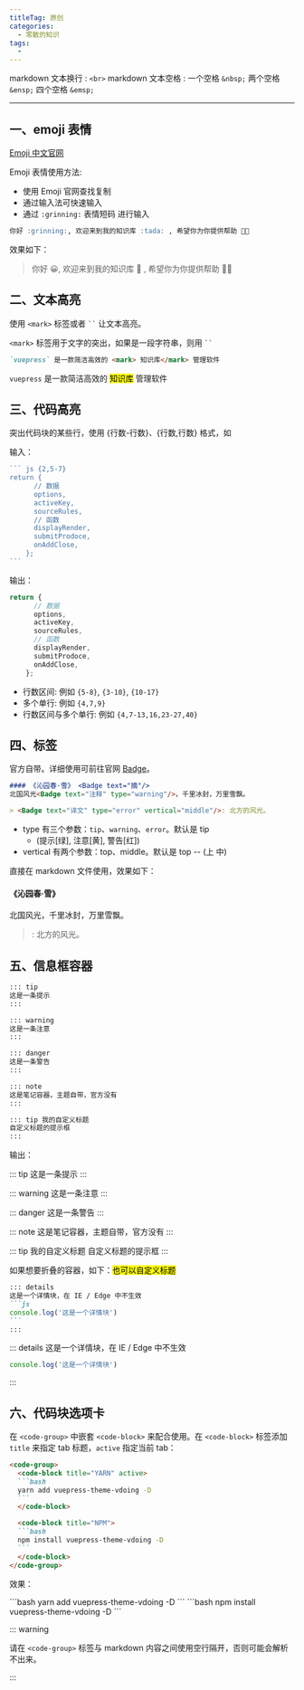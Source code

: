 ```yaml
---
titleTag: 原创
categories: 
  - 零散的知识
tags: 
  - 
---
```


markdown 文本换行 : `<br>`
markdown 文本空格 : 一个空格 `&nbsp;`  两个空格 `&ensp;`  四个空格 `&emsp;`

---

## 一、emoji 表情

[Emoji 中文官网](https://www.emojiall.com/zh-hans/all-emojis?type=normal)

Emoji 表情使用方法:
- 使用 Emoji 官网查找复制
- 通过输入法可快速输入
- 通过 `:grinning:` 表情短码 进行输入

``` md
你好 :grinning:, 欢迎来到我的知识库 :tada: , 希望你为你提供帮助 💪🏻
```

效果如下：

> 你好 :grinning:, 欢迎来到我的知识库 :tada: , 希望你为你提供帮助 💪🏻


## 二、文本高亮

使用 `<mark>` 标签或者 ` `` ` 让文本高亮。

`<mark>` 标签用于文字的突出，如果是一段字符串，则用 ` `` `

```md
`vuepress` 是一款简洁高效的 <mark> 知识库</mark> 管理软件
```
`vuepress` 是一款简洁高效的 <mark> 知识库</mark> 管理软件

## 三、代码高亮

突出代码块的某些行，使用 {行数-行数}、{行数,行数} 格式，如

输入：

~~~js
``` js {2,5-7}
return {
      // 数据
      options,
      activeKey,
      sourceRules,
      // 函数
      displayRender,
      submitProdoce,
      onAddClose,
    };
```
~~~

输出：

```js {2,5-7}
return {
      // 数据
      options,
      activeKey,
      sourceRules,
      // 函数
      displayRender,
      submitProdoce,
      onAddClose,
    };
```

- 行数区间: 例如 `{5-8}`, `{3-10}`, `{10-17}`
- 多个单行: 例如 `{4,7,9}`
- 行数区间与多个单行: 例如 `{4,7-13,16,23-27,40}`

## 四、标签

官方自带。详细使用可前往官网 [Badge](https://vuepress.vuejs.org/zh/guide/using-vue.html#badge)。

```md
#### 《沁园春·雪》 <Badge text="摘"/>
北国风光<Badge text="注释" type="warning"/>，千里冰封，万里雪飘。

> <Badge text="译文" type="error" vertical="middle"/>: 北方的风光。
```

- type 有三个参数：`tip`、`warning`、`error`。默认是 tip
  - (提示[绿], 注意[黄], 警告[红])
- vertical 有两个参数：top、middle。默认是 top
 -- (上 中)

直接在 markdown 文件使用，效果如下：

#### 《沁园春·雪》 <Badge text="摘"/>
北国风光<Badge text="注释" type="warning"/>，千里冰封，万里雪飘。

> <Badge text="译文" type="error" vertical="middle"/>: 北方的风光。

## 五、信息框容器

```md
::: tip
这是一条提示
:::

::: warning
这是一条注意
:::

::: danger
这是一条警告
:::

::: note
这是笔记容器，主题自带，官方没有
:::

::: tip 我的自定义标题
自定义标题的提示框
:::
```

输出：

::: tip
这是一条提示
:::

::: warning
这是一条注意
:::

::: danger
这是一条警告
:::

::: note
这是笔记容器，主题自带，官方没有
:::

::: tip 我的自定义标题
自定义标题的提示框
:::



如果想要折叠的容器，如下：<mark>也可以自定义标题</mark>

````md
::: details
这是一个详情块，在 IE / Edge 中不生效
```js
console.log('这是一个详情块')
```
:::
````

::: details 
这是一个详情块，在 IE / Edge 中不生效

```js
console.log('这是一个详情块')
```
:::

## 六、代码块选项卡<Badge text="v1.8.0+"></Badge>

在 `<code-group>` 中嵌套 `<code-block>` 来配合使用。在 `<code-block>` 标签添加 `title` 来指定 tab 标题，`active` 指定当前 tab：

~~~md
<code-group>
  <code-block title="YARN" active>
  ```bash
  yarn add vuepress-theme-vdoing -D
  ```
  </code-block>

  <code-block title="NPM">
  ```bash
  npm install vuepress-theme-vdoing -D
  ```
  </code-block>
</code-group>
~~~

效果：

<code-group>
  <code-block title="YARN" active>
  ```bash
  yarn add vuepress-theme-vdoing -D
  ```
  </code-block>

  <code-block title="NPM">
  ```bash
  npm install vuepress-theme-vdoing -D
  ```
  </code-block>
</code-group>

::: warning

请在 `<code-group>` 标签与 markdown 内容之间使用空行隔开，否则可能会解析不出来。

:::
